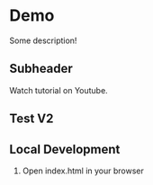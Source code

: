 # Demo

Some description!

## Subheader

Watch tutorial on Youtube.

## Test V2

## Local Development

1. Open index.html in your browser